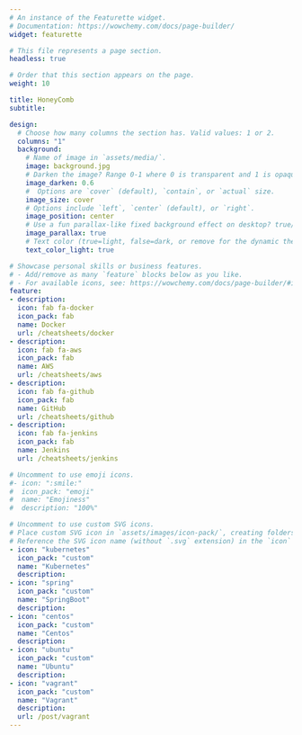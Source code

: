 ```yaml
---
# An instance of the Featurette widget.
# Documentation: https://wowchemy.com/docs/page-builder/
widget: featurette

# This file represents a page section.
headless: true

# Order that this section appears on the page.
weight: 10

title: HoneyComb
subtitle:

design:
  # Choose how many columns the section has. Valid values: 1 or 2.
  columns: "1"
  background:
    # Name of image in `assets/media/`.
    image: background.jpg
    # Darken the image? Range 0-1 where 0 is transparent and 1 is opaque.
    image_darken: 0.6
    #  Options are `cover` (default), `contain`, or `actual` size.
    image_size: cover
    # Options include `left`, `center` (default), or `right`.
    image_position: center
    # Use a fun parallax-like fixed background effect on desktop? true/false
    image_parallax: true
    # Text color (true=light, false=dark, or remove for the dynamic theme color).
    text_color_light: true

# Showcase personal skills or business features.
# - Add/remove as many `feature` blocks below as you like.
# - For available icons, see: https://wowchemy.com/docs/page-builder/#icons
feature:
- description:
  icon: fab fa-docker
  icon_pack: fab
  name: Docker
  url: /cheatsheets/docker
- description:
  icon: fab fa-aws
  icon_pack: fab
  name: AWS
  url: /cheatsheets/aws
- description:
  icon: fab fa-github
  icon_pack: fab
  name: GitHub
  url: /cheatsheets/github
- description:
  icon: fab fa-jenkins
  icon_pack: fab
  name: Jenkins
  url: /cheatsheets/jenkins

# Uncomment to use emoji icons.
#- icon: ":smile:"
#  icon_pack: "emoji"
#  name: "Emojiness"
#  description: "100%"  

# Uncomment to use custom SVG icons.
# Place custom SVG icon in `assets/images/icon-pack/`, creating folders if necessary.
# Reference the SVG icon name (without `.svg` extension) in the `icon` field.
- icon: "kubernetes"
  icon_pack: "custom"
  name: "Kubernetes"
  description:
- icon: "spring"
  icon_pack: "custom"
  name: "SpringBoot"
  description:
- icon: "centos"
  icon_pack: "custom"
  name: "Centos"
  description:
- icon: "ubuntu"
  icon_pack: "custom"
  name: "Ubuntu"
  description:
- icon: "vagrant"
  icon_pack: "custom"
  name: "Vagrant"
  description:
  url: /post/vagrant
---
```

